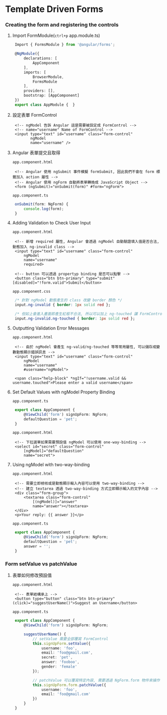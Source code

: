 # Template Driven Forms

### Creating the form and registering the controls



1. Import FormModule\(`ctrl+p` app.module.ts\)

   ```typescript
    Import { FormsModule } from '@angular/forms';

    @NgModule({
        declarations: [
            AppComponent
        ],
        imports: [
            BrowserModule,
            FormsModule
        ],
        providers: [],
        bootstrap: [AppComponent]
    })
    export class AppModule {  }
   ```

2. 設定表單 FormControl

   ```markup
    <!-- ngModel 告訴 Angular 這是需要被設定成 FormControl -->
    <!-- name="username" Name of FormControl -->
    <input type="text" id="username" class="form-control"
           ngModel
           name="username" />
   ```

3. Angular 表單提交且取得

   `app.component.html`

   ```markup
    <!-- Angular 使用 ngSubmit 事件模擬 formSubmit, 因此我們不會在 form 標籤加入 action 屬性 -->
    <!-- Angular 使用 ngForm 自動將表單轉換成 JavaScript Object -->
    <form (ngSubmit)="onSubmit(form)" #form="ngForm">
   ```

   `app.component.ts`

   ```typescript
    onSubmit(form: NgForm) {
        console.log(form);
    }
   ```

4. Adding Validation to Check User Input

   `app.component.html`

   ```markup
    <!-- 新增 required 屬性, Angular 會透過 ngModel 自動驗證填入值是否合法, 動態加入 ng-invalid class -->
    <input type="text" id="username" class="form-control"
        ngModel
        name="username"
        required>

    <!-- button 可以透過 propertyp binding 是否可以點擊 -->
    <button class="btn btn-primary" type="submit" [disabled]="!form.valid">Submit</button>
   ```

   `app.component.css`

   ```css
    /* 針對 ngModel 動態產生的 class 改變 border 顏色 */
    input.ng-invalid { border: 1px solid red };

    /* 但如上會進入畫面即產生紅框不合法, 所以可以加上 ng-touched 讓 FormControl 被點擊過才驗證 */
    input.ng-invalid.ng-touched { border: 1px solid red };
   ```

5. Outputting Validation Error Messages

   `app.component.html`

   ```markup
    <!-- 由於 ngModel 會產生 ng-valid/ng-touched 等等常用屬性, 可以儲存成變數動態顯示錯誤訊息 -->
    <input type="text" id="username" class="form-control"
        ngModel
        name="username"
        #username="ngModel">

    <span class="help-block" *ngIf="!username.valid && username.touched">Please enter a valid username</span>
   ```

6. Set Default Values with ngModel Property Binding

   `app.component.ts`

   ```typescript
    export class AppComponent {
        @ViewChild('form') signUpForm: NgForm;
        defaultQuestion = 'pet';
    }
   ```

   `app.component.html`

   ```markup
    <!-- 下拉選單如果需要預設值 ngModel 可以使用 one-way-binding -->
    <select id="secret" class="form-control"
        [ngModel]="defaultQuestion"
        name="secret">
   ```

7. Using ngModel with two-way-binding

   `app.component.html`

   ```markup
    <!-- 需要立即檢核或是動態顯示輸入內容可以使用 two-way-binding -->
    <!-- 建立 textarea 透過 two-way-binding 方式立即顯示輸入的文字內容 -->
    <div class="form-group">
        <textarea class="form-control"
            [(ngModel)]="answer"
            name="answer"></textarea>
    </div>
    <p>Your reply: {{ answer }}</p>
   ```

   `app.component.ts`

   ```typescript
    export class AppComponent {
        @ViewChild('form') signUpForm: NgForm;
        defaultQuestion = 'pet';
        answer = '';
    }
   ```

### Form setValue vs patchValue

1. 表單如何修改預設值

   `app.component.html`

   ```markup
    <!-- 表單結構承上 -->
    <button type="button" class="btn btn-primary" (click)="suggestUserName()">Suggest an Username</button>
   ```

   `app.component.ts`

   ```typescript
    export class AppComponent {
        @ViewChild('form') signUpForm: NgForm;

        suggestUserName() {
            // setValue 需要全部覆寫 FormControl
            this.signUpForm.setValue({
                username: 'foo',
                email: 'foo@gmail.com',
                secret: 'pet',
                answer: 'fooboo',
                gender: 'female'
            });

            // patchValue 可以覆寫特定內容, 需要透過 NgForm.form 物件來操作
            this.signUpForm.form.patchValue({
                username: 'foo',
                email: 'foo@gmail.com'
            })
        }
    }
   ```

